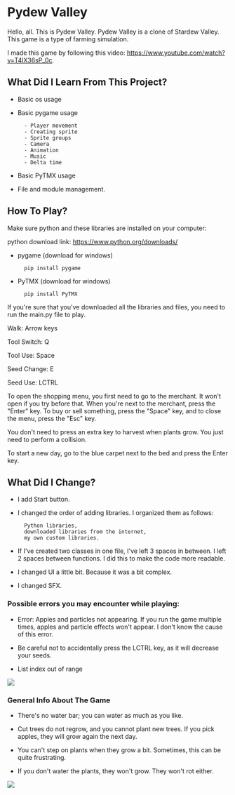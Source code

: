 
# Pydew Valley

Hello, all. This is Pydew Valley. Pydew Valley is a clone of Stardew Valley. This game is a type of farming simulation.

I made this game by following this video: https://www.youtube.com/watch?v=T4IX36sP_0c. 

## What Did I Learn From This Project?

- Basic os usage

- Basic pygame usage

        - Player movement
        - Creating sprite
        - Sprite groups
        - Camera
        - Animation
        - Music
        - Delta time

- Basic PyTMX usage

- File and module management.

## How To Play?

Make sure python and these libraries are installed on your computer:

python download link: https://www.python.org/downloads/


- pygame (download for windows)

        
        pip install pygame 
- PyTMX (download for windows)

        pip install PyTMX


If you're sure that you've downloaded all the libraries and files, you need to run the main.py file to play.

Walk: Arrow keys

Tool Switch: Q

Tool Use: Space

Seed Change: E

Seed Use: LCTRL

To open the shopping menu, you first need to go to the merchant. It won't open if you try before that. When you're next to the merchant, press the "Enter" key. To buy or sell something, press the "Space" key, and to close the menu, press the "Esc" key.

You don't need to press an extra key to harvest when plants grow. You just need to perform a collision.

To start a new day, go to the blue carpet next to the bed and press the Enter key.

## What Did I Change?

- I add Start button.

- I changed the order of adding libraries. I organized them as follows: 
                
        Python libraries, 
        downloaded libraries from the internet,                
        my own custom libraries.

- If I've created two classes in one file, I've left 3 spaces in between. I left 2 spaces between functions. I did this to make the code more readable.

- I changed UI a little bit. Because it was a bit complex.

- I changed SFX.


### Possible errors you may encounter while playing:

- Error: Apples and particles not appearing. If you run the game multiple times, apples and particle effects won't appear. I don't know the cause of this error.
        
- Be careful not to accidentally press the LCTRL key, as it will decrease your seeds.

- List index out of range

<img src = "https://github.com/tuananohut/pydew_valley/blob/main/photos-from-the-game/Pydew%20Valley%202.09.2023%2014_45_29.png" width = "auto">

### General Info About The Game

- There's no water bar; you can water as much as you like.

- Cut trees do not regrow, and you cannot plant new trees. If you pick apples, they will grow again the next day.

- You can't step on plants when they grow a bit. Sometimes, this can be quite frustrating.

- If you don't water the plants, they won't grow. They won't rot either.

<img src="https://github.com/tuananohut/pydew_valley/blob/main/graphics/character/down_idle/0.png" width="auto">


